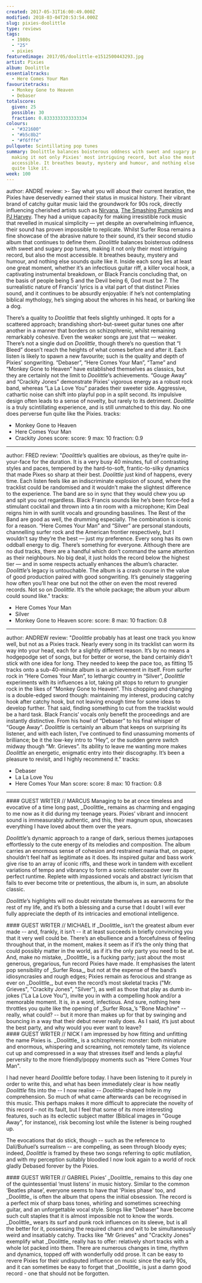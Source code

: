 ```yaml
---
created: 2017-05-31T16:00:49.000Z
modified: 2018-03-04T20:53:54.000Z
slug: pixies-doolittle
type: reviews
tags:
  - 1980s
  - "25"
  - pixies
featuredimage: 2017/05/doolittle-e1512500443293.jpg
artist: Pixies
album: Doolittle
essentialtracks:
  - Here Comes Your Man
favouritetracks:
  - Monkey Gone to Heaven
  - Debaser
totalscore:
  given: 25
  possible: 30
  fraction: 0.8333333333333334
colours:
  - "#321600"
  - "#b5c8b2"
  - "#f6fffe"
pullquote: Scintillating pop tunes
summary: Doolittle balances boisterous oddness with sweet and sugary pop tunes,
  making it not only Pixies' most intriguing record, but also the most
  accessible. It breathes beauty, mystery and humour, and nothing else sounds
  quite like it.
week: 100
---
```

author: ANDRÉ
review: >-
  Say what you will about their current iteration, the Pixies have deservedly
  earned their status in musical history. Their vibrant brand of catchy guitar
  music laid the groundwork for 90s rock, directly influencing cherished artists
  such as [Nirvana](<https://audioxide.com/reviews/nirvana-in-utero/>), [The
  Smashing
  Pumpkins](<https://audioxide.com/reviews/the-smashing-pumpkins-gish/>) and [PJ
  Harvey](<https://audioxide.com/reviews/pj-harvey-the-hope-six-demolition-project/>).
  They had a unique capacity for making irresistible rock music that revelled in
  musical simplicity — yet despite an overwhelming influence, their sound has
  proven impossible to replicate. Whilst Surfer Rosa remains a fine showcase of
  the abrasive nature to their sound, it’s their second studio album that
  continues to define them. *Doolittle* balances boisterous oddness with sweet
  and sugary pop tunes, making it not only their most intriguing record, but
  also the most accessible. It breathes beauty, mystery and humour, and nothing
  else sounds quite like it. Inside each song lies at least one great moment,
  whether it’s an infectious guitar riff, a killer vocal hook, a captivating
  instrumental breakdown, or Black Francis concluding that, on the basis of
  people being 5 and the Devil being 6, God must be 7. The surrealistic nature
  of Francis’ lyrics is a vital part of that distinct Pixies sound, and it
  continues to be absurdly enjoyable: if he’s not contemplating biblical
  mythology, he’s singing about the whores in his head, or barking like a dog.

  There’s a quality to *Doolittle* that feels slightly unhinged. It opts for a scattered approach; brandishing short-but-sweet guitar tunes one after another in a manner that borders on schizophrenic, whilst remaining remarkably cohesive. Even the weaker songs are just that — weaker. There’s not a single dud on *Doolittle*, though there’s no question that “I Bleed” doesn’t reach the heights of what comes before and after it. Each listen is likely to spawn a new favourite; such is the quality and depth of Pixies’ songwriting. “Debaser”, “Here Comes Your Man”, “Tame” and “Monkey Gone to Heaven” have established themselves as classics, but they are certainly not the limit to *Doolittle*’s achievements. “Gouge Away” and “Crackity Jones” demonstrate Pixies’ vigorous energy as a robust rock band, whereas “La La Love You” parades their sweeter side. Aggressive, cathartic noise can shift into playful pop in a split second. Its impulsive design often leads to a sense of novelty, but rarely to its detriment. *Doolittle* is a truly scintillating experience, and is still unmatched to this day. No one does perverse fun quite like the Pixies.
tracks:
  - Monkey Gone to Heaven
  - ­Here Comes Your Man
  - ­Crackity Jones
score:
  score: 9
  max: 10
  fraction: 0.9
---
author: FRED
review: "*Doolittle*’s qualities are obvious, as they’re quite in-your-face for
  the duration. It is a very busy 40 minutes, full of contrasting styles and
  paces, tempered by the hard-to-soft, frantic-to-silky dynamics that made Pixes
  so sharp at their best. *Doolittle* just kind of happens, every time. Each
  listen feels like an indiscriminate explosion of sound, where the tracklist
  could be randomised and it wouldn’t make the slightest difference to the
  experience. The band are so in sync that they would chew you up and spit you
  out regardless. Black Francis sounds like he’s been force-fed a stimulant
  cocktail and thrown into a tin room with a microphone; Kim Deal reigns him in
  with sunlit vocals and grounding basslines. The Rest of the Band are good as
  well, the drumming especially. The combination is iconic for a reason. “Here
  Comes Your Man” and “Silver” are personal standouts, channelling surfer rock
  and the American frontier respectively, but I wouldn’t say they’re the best —
  just my preference. Every song has its own oddball energy to dig. There’s
  something for everyone. Although there are no dud tracks, there are a handful
  which don’t command the same attention as their neighbours. No big deal, it
  just holds the record below the highest tier — and in some respects actually
  enhances the album’s character. *Doolittle*’s legacy is untouchable. The album
  is a crash course in the value of good production paired with good
  songwriting. It’s genuinely staggering how often you’ll hear one but not the
  other on even the most revered records. Not so on *Doolittle*. It’s the whole
  package; the album your album could sound like."
tracks:
  - Here Comes Your Man
  - ­Silver
  - ­Monkey Gone to Heaven
score:
  score: 8
  max: 10
  fraction: 0.8
---
author: ANDREW
review: "*Doolittle* probably has at least one track you know well, but not as a
  Pixies track. Nearly every song in its tracklist can worm its way into your
  head, each for a slightly different reason. It’s by no means a hodgepodge set
  of songs, but for better or worse, the band certainly didn’t stick with one
  idea for long. They needed to keep the pace too, as fitting 15 tracks onto a
  sub-40-minute album is an achievement in itself. From surfer rock in “Here
  Comes Your Man”, to lethargic country in “Silver”, *Doolittle* experiments
  with its influences a lot, taking pit stops to return to grungier rock in the
  likes of “Monkey Gone to Heaven”. This chopping and changing is a double-edged
  sword though: maintaining my interest, producing catchy hook after catchy
  hook, but not leaving enough time for some ideas to develop further. That
  said, finding something to cut from the tracklist would be a hard task. Black
  Francis’ vocals only benefit the proceedings and are instantly distinctive.
  From his howl of “Debaser” to his final whisper of “Gouge Away”. *Doolittle*
  is certainly an album that keeps on surprising its listener, and with each
  listen, I’ve continued to find unassuming moments of brilliance; be it the
  low-key intro to “Hey”, or the sudden genre switch midway though “Mr.
  Grieves”. Its ability to leave me wanting more makes *Doolittle* an energetic,
  enigmatic entry into their discography. It’s been a pleasure to revisit, and I
  highly recommend it."
tracks:
  - Debaser
  - ­La La Love You
  - ­Here Comes Your Man
score:
  score: 8
  max: 10
  fraction: 0.8
---
<div class="review-summary entry-content tracks">
#### GUEST WRITER // MARCUS
Managing to be at once timeless and evocative of a time long past, _Doolittle_ remains as charming and engaging to me now as it did during my teenage years. Pixies’ vibrant and innocent sound is immeasurably authentic, and this, their magnum opus, showcases everything I have loved about them over the years.

_Doolittle_’s dynamic approach to a range of dark, serious themes juxtaposes effortlessly to the cute energy of its melodies and composition. The album carries an enormous sense of cohesion and restrained mania that, on paper, shouldn’t feel half as legitimate as it does. Its inspired guitar and bass work give rise to an array of iconic riffs, and these work in tandem with excellent variations of tempo and vibrancy to form a sonic rollercoaster over its perfect runtime. Replete with impassioned vocals and abstract lyricism that fails to ever become trite or pretentious, the album is, in sum, an absolute classic.

_Doolittle_’s highlights will no doubt reinstate themselves as earworms for the rest of my life, and it’s both a blessing and a curse that I doubt I will ever fully appreciate the depth of its intricacies and emotional intelligence.
</div>

<div class="review-summary entry-content tracks">
#### GUEST WRITER // MICHAEL
If _Doolittle_ isn’t the greatest album ever made -- and, frankly, it isn’t -- it at least succeeds in briefly convincing you that it very well could be. There’s an ebullience and a forcefulness of feeling throughout that, in the moment, makes it seem as if it’s the only thing that could possibly matter in the world, as if it’s the only party you need to be at. And, make no mistake, _Doolittle_ is a fucking party; just about the most generous, gregarious, fun record Pixies have made. It emphasises the latent pop sensibility of _Surfer Rosa_, but not at the expense of the band’s idiosyncrasies and rough edges; Pixies remain as ferocious and strange as ever on _Doolittle_, but even the record’s most skeletal tracks ("Mr. Grieves", "Crackity Jones", "Silver"), as well as those that play as dumb in-jokes ("La La Love You"), invite you in with a compelling hook and/or a memorable moment. It is, in a word, infectious. And sure, nothing here throttles you quite like the opening of _Surfer Rosa_’s "Bone Machine" -- really, what could? -- but it more than makes up for that by swinging and bouncing in a way that their debut never really does. As I said, it’s just about the best party, and why would you ever want to leave?
</div>

<div class="review-summary entry-content tracks">
#### GUEST WRITER // NICK
I am impressed by how fitting and unfitting the name Pixies is. _Doolittle_ is a schizophrenic monster: both miniature and enormous, whispering and screaming, not remotely tame, its violence cut up and compressed in a way that stresses itself and lends a playful perversity to the more friendly/poppy moments such as "Here Comes Your Man".

I had never heard _Doolittle_ before today. I have been listening to it purely in order to write this, and what has been immediately clear is how neatly _Doolittle_ fits into the -- I now realise -- _Doolittle_-shaped hole in my comprehension. So much of what came afterwards can be recognised in this music. This perhaps makes it more difficult to appreciate the novelty of this record – not its fault, but I feel that some of its more interesting features, such as its eclectic subject matter (Biblical images in "Gouge Away", for instance), risk becoming lost while the listener is being roughed up.

The evocations that do stick, though -- such as the reference to Dalí/Buñuel’s surrealism -- are compelling, as seen through bloody eyes; indeed, _Doolittle_ is framed by these two songs referring to optic mutilation, and with my perception suitably bloodied I now look again to a world of rock gladly Debased forever by the Pixies.
</div>

<div class="review-summary entry-content tracks">
#### GUEST WRITER // GABRIEL
Pixies’ _Doolittle_ remains to this day one of the quintessential ‘must listens’ in music history. Similar to the common ‘Beatles phase’, everyone seems to have that 'Pixies phase' too, and _Doolittle_ is often the album that opens the initial obsession. The record is a perfect mix of sharp bass tones, whirling and sometimes screeching guitar, and an unforgettable vocal style. Songs like "Debaser" have become such cult staples that it is almost impossible not to know the words. _Doolittle_ wears its surf and punk rock influences on its sleeve, but is all the better for it, possessing the required charm and wit to be simultaneously weird and insatiably catchy. Tracks like "Mr Grieves" and "Crackity Jones" exemplify what _Doolittle_ really has to offer: relatively short tracks with a whole lot packed into them. There are numerous changes in time, rhythm and dynamics, topped off with wonderfully odd prose. It can be easy to revere Pixies for their undisputed influence on music since the early 90s, and it can sometimes be easy to forget that _Doolittle_ is just a damn good record - one that should not be forgotten.
</div>
